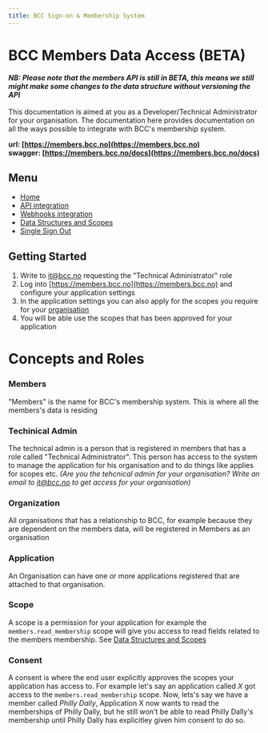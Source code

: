 ```yaml
---
title: BCC Sign-on & Membership System
---
```



# BCC Members Data Access (BETA)
**_NB: Please note that the members API is still in BETA, this means we still might make some changes to the data structure without versioning the API_**
<br />
<br />
This documentation is aimed at you as a Developer/Technical Administrator for your organisation. The documentation here provides documentation on all the ways possible to integrate with BCC's membership system. 

**url: [https://members.bcc.no](https://members.bcc.no)** 
<br />
**swagger: [https://members.bcc.no/docs](https://members.bcc.no/docs)**

## Menu
- [Home](index.md)
- [API integration](api-integration.md)
- [Webhooks integration](webhooks.md)
- [Data Structures and Scopes](data-structures-and-scopes.md)
- [Single Sign Out](single-sign-out.md)

## Getting Started
1. Write to [it@bcc.no](mailto:it@bcc.no) requesting the "Technical Administrator" role
2. Log into [https://members.bcc.no](https://members.bcc.no) and configure your application settings
3. In the application settings you can also apply for the scopes you require for your [organisation](https://members.bcc.no/organisations)
4. You will be able use the scopes that has been approved for your application

# Concepts and Roles
### Members
"Members" is the name for BCC's membership system. This is where all the members's data is residing

### Techinical Admin
The technical admin is a person that is registered in members that has a role called "Technical Administrator". This person has access to the system to manage the application for his organisation and to do things like applies for scopes etc. _(Are you the tehcnical admin for your organisation? Write an email to [it@bcc.no](mailto:it@bcc.no) to get access for your organisation)_

### Organization
All organisations that has a relationship to BCC, for example because they are dependent on the members data, will be registered in Members as an organisation

### Application
An Organisation can have one or more applications registered that are attached to that organisation.

### Scope
A scope is a permission for your application for example the `members.read_membership` scope will give you access to read fields related to the members membership. See [Data Structures and Scopes](data-structures-and-scopes.md)

### Consent
A consent is where the end user explicitly approves the scopes your application has access to. For example let's say an application called _X_ got access to the `members.read_membership` scope. Now, lets's say we have a member called _Philly Dally_, Application X now wants to read the memberships of Philly Dally, but he still won't be able to read Philly Dally's membership until Philly Dally has explicitley given him consent to do so.



